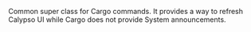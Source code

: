 Common super class for Cargo commands.
It provides a way to refresh Calypso UI while Cargo does not provide System announcements. 